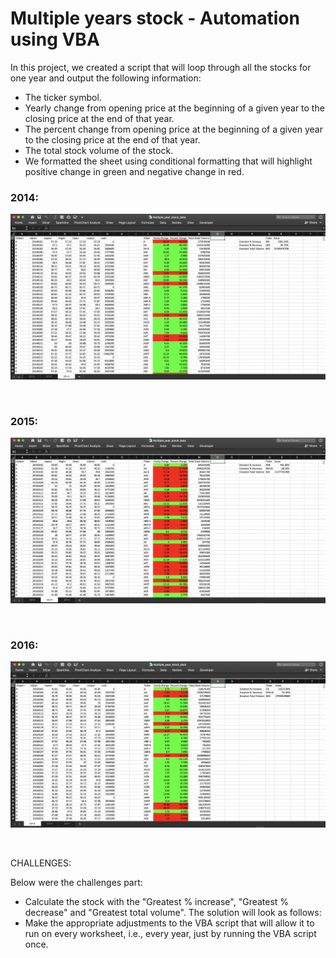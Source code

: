 
# Multiple years stock - Automation using VBA

In this project, we created a script that will loop through all the stocks for one year and output the following information:

* The ticker symbol.
* Yearly change from opening price at the beginning of a given year to the closing price at the end of that year.
* The percent change from opening price at the beginning of a given year to the closing price at the end of that year.
* The total stock volume of the stock.
* We formatted the sheet using conditional formatting that will highlight positive change in green and negative change in red.


### 2014:

![img](https://github.com/UoT-Bootcamp/VBA---Challenge/blob/master/2014.png)

<br>

### 2015:

![img](https://github.com/UoT-Bootcamp/VBA---Challenge/blob/master/2015.png)

<br>

### 2016:

![img](https://github.com/UoT-Bootcamp/VBA---Challenge/blob/master/2016.png)

<br>

CHALLENGES:

Below were the challenges part:

* Calculate the stock with the "Greatest % increase", "Greatest % decrease" and "Greatest total volume". The solution will look as follows:
* Make the appropriate adjustments to the VBA script that will allow it to run on every worksheet, i.e., every year, just by running the VBA script once.
